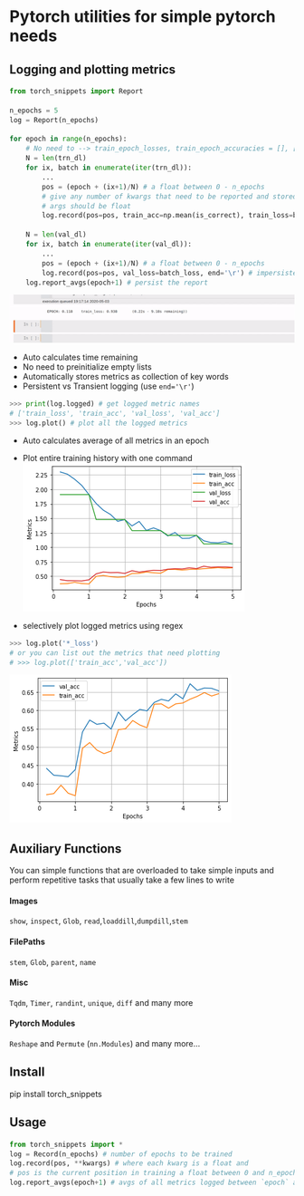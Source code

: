 # Pytorch utilities for simple pytorch needs

## Logging and plotting metrics
```python
from torch_snippets import Report

n_epochs = 5
log = Report(n_epochs)

for epoch in range(n_epochs):
    # No need to --> train_epoch_losses, train_epoch_accuracies = [], []
    N = len(trn_dl)
    for ix, batch in enumerate(iter(trn_dl)):
        ...
        pos = (epoch + (ix+1)/N) # a float between 0 - n_epochs
        # give any number of kwargs that need to be reported and stored.
        # args should be float
        log.record(pos=pos, train_acc=np.mean(is_correct), train_loss=batch_loss, end='\r') # impersistent log

    N = len(val_dl)
    for ix, batch in enumerate(iter(val_dl)):
        ...
        pos = (epoch + (ix+1)/N) # a float between 0 - n_epochs
        log.record(pos=pos, val_loss=batch_loss, end='\r') # impersistent log
    log.report_avgs(epoch+1) # persist the report

```
![](assets/demo.gif)
* Auto calculates time remaining
* No need to preinitialize empty lists
* Automatically stores metrics as collection of key words
* Persistent vs Transient logging (use `end='\r'`)  
```python
>>> print(log.logged) # get logged metric names
# ['train_loss', 'train_acc', 'val_loss', 'val_acc']
>>> log.plot() # plot all the logged metrics
```


* Auto calculates average of all metrics in an epoch
* Plot entire training history with one command  
![](assets/avgs0.png)


* selectively plot logged metrics using regex
```python
>>> log.plot('*_loss')
# or you can list out the metrics that need plotting
# >>> log.plot(['train_acc','val_acc'])
```
![](assets/avgs1.png)

## Auxiliary Functions
You can simple functions that are overloaded to take simple inputs and perform repetitive tasks that usually take a few lines to write
#### Images
`show`, `inspect`, `Glob`, `read`,`loaddill`,`dumpdill`,`stem`
#### FilePaths
`stem`, `Glob`, `parent`, `name`
#### Misc 
`Tqdm`, `Timer`, `randint`, `unique`, `diff` and many more
#### Pytorch Modules
`Reshape` and `Permute` (`nn.Modules`)
and many more... 
 
## Install
pip install torch_snippets

## Usage
```python
from torch_snippets import *
log = Record(n_epochs) # number of epochs to be trained
log.record(pos, **kwargs) # where each kwarg is a float and 
# pos is the current position in training a float between 0 and n_epochs
log.report_avgs(epoch+1) # avgs of all metrics logged between `epoch` and `epoch+1`
```
